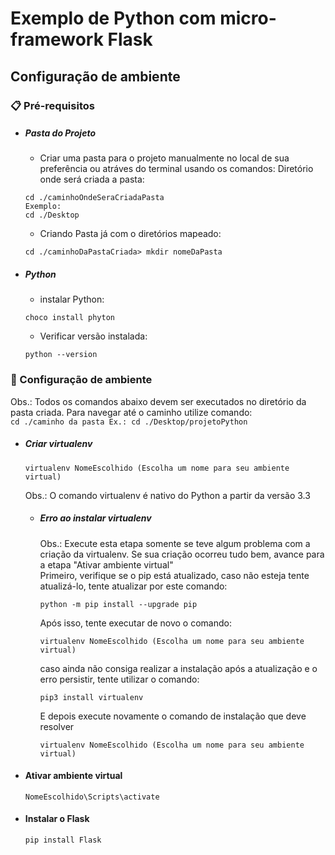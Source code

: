 # Exemplo de Python com micro-framework Flask
## Configuração de ambiente


### 📋 Pré-requisitos
  * ##### Pasta do Projeto

    * Criar uma pasta para o projeto manualmente no local de sua preferência ou atráves do terminal usando os comandos:
    Diretório onde será criada a pasta:
    ```
    cd ./caminhoOndeSeraCriadaPasta
    Exemplo:
    cd ./Desktop
    ```
    * Criando Pasta já com o diretórios mapeado:
    ```
    cd ./caminhoDaPastaCriada> mkdir nomeDaPasta
    ```
  * ##### Python
    * instalar Python:
    ```
    choco install phyton
    ```
    * Verificar versão instalada:
    ```
    python --version
    ```

### 🔧 Configuração de ambiente
  Obs.: Todos os comandos abaixo devem ser executados no diretório da pasta criada.
  Para navegar até o caminho utilize  comando:  
    ```
    cd ./caminho da pasta
    Ex.: cd ./Desktop/projetoPython
    ```

  * ##### Criar virtualenv
  
    ```
    virtualenv NomeEscolhido (Escolha um nome para seu ambiente virtual)
    ```
    Obs.: O comando virtualenv é nativo do Python a partir da versão 3.3
    
      * ##### Erro ao instalar virtualenv
         Obs.: Execute esta etapa somente se teve algum problema com a criação da virtualenv. Se sua criação ocorreu tudo bem, avance para a etapa "Ativar ambiente virtual"     
         Primeiro, verifique se o pip está atualizado, caso não esteja tente atualizá-lo, tente atualizar por este comando:
          ```
          python -m pip install --upgrade pip
          ```
         Após isso, tente executar de novo o comando:
           ```
           virtualenv NomeEscolhido (Escolha um nome para seu ambiente virtual)
           ```

         caso ainda não consiga realizar a instalação após a atualização e o erro persistir, tente utilizar o comando:
           ```
           pip3 install virtualenv
           ```
         E depois execute novamente o comando de instalação que deve resolver
           ```
           virtualenv NomeEscolhido (Escolha um nome para seu ambiente virtual)
           ```
           
  * #### Ativar ambiente virtual
    ```
    NomeEscolhido\Scripts\activate
    ```

  * #### Instalar o Flask
    ```
    pip install Flask
    ```




